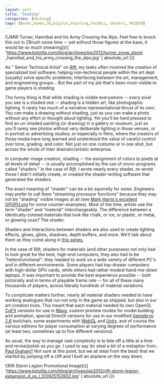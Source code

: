 ```yaml
---
layout: post
title: "Shading"
categories: [Hacking]
tags: [Books,Games,3D,Digital,Painting,TechBiz, Shaders, NVIDIA]
---
```



![JMW Turner, Hannibal and his Army Crossing the Alps. Feel free to knock this out in ZBrush some time -- yet without those figures at the base, it would be so much smearing]({{ 'https://www.botzilla.com/blog/archives/pix2012/turner_snow_storm _hannibal_and_his_army_crossing_the_alps.jpg' | absolute_url }})


As " Senior Technical Artist" on <a href="http://www.riftgame.com" target="new"><i>Rift,</i></a> my tasks often involved the creation of specialized tool software; helping non-technical people within the art dept (usually) solve specific problems; interfacing between the art, management, and engineering groups... But the part of my job that's been most-visible to game players is <i>shading.</i>


<!--more-->
The funny thing is that while shading is visible everywhere -- <i>every</i> pixel you see is a shaded one -- shading is a hidden art, like photographic lighting. It rarely has much of a narrative representational thrust of its own. You <i>can</i> make a drawing without shading, just as you can make a photo without any effort or thought about lighting. Yet you'll be hard pressed to find an un-shaded painting (or drawing) in a gallery or museum, just as you'll rarely see photos without very deliberate lighting in those venues, or in portrait or advertising studios; or especially in films, where the creators of those media have long learned and understood the value of careful control over tone, grading, and color. Not just on one costume or in one shot, but across the whole of their dramatic/artistic enterprise.

In computer image creation, shading -- the assignment of colors to pixels at all levels of detail -- is usually accomplished by the use of micro-programs called "shaders." In the case of <i>Rift,</i> I wrote nearly every shader, re-wrote those I didn't initially create, or created the shader-writing software that generated the shaders.

The exact meaning of "shader" can be a bit squirrelly for some. Engineers may prefer to call them "streaming processor functions" because they may not be "shading" visible images at all (see <a href="http://www.gpgpu.org" target="new">Mark Harris's excellent GPGPU.org</a> for some counter-examples). Most of the time, artists use the term "shader" and "material" interchangeably. The difference between a identically-colored materials that look like chalk, or ice, or plastic, or metal, or glowing ooze? The shader.

Shaders and interactions between shaders are also used to create lighting effects, glows, glints, shadows, depth buffers, and more. We'll talk about them as they come along in <a href="{{ site.baseurl }}{% post_url 2012-12-16-Rift-s-End-The-Beginning %}" target="new">this series.</a>

In the case of <i>Rift,</i> shaders for materials (and other purposes) not only had to look great for the best, high-end computers, they also had to be "heterofunctional": they needed to work on a wide variety of different PC's and in different environments. Some players had top-drawer computers with high-dollar GPU cards, while others had rather modest hand-me-down laptops. It was important to provide the best experience possible -- both pictorially and in terms of playable frame rate -- for all of these many thousands of players, across literally hundreds of material variations.

To complicate matters further, nearly all material shaders needed to have working analogues that run not only in the game as shipped, but also in our art-creation tools. This meant that each material needed its own OpenGL <a href="http://developer.download.nvidia.com/shaderlibrary/webpages/cgfx_shaders.html" target="new">CgFX</a> versions for use in <a href="http://usa.autodesk.com/maya/" target="new">Maya,</a> custom preview modes for model building and animation, special DirectX versions for use in our modified <a href="http://www.gamebryo.com/" target="new">Gamebryo 2.6</a> toolchain, some experiments with <a href="http://www.chromeexperiments.com/webgl/" target="new">WebGL</a> and <a href="http://unity3d.com/" target="new">Unity,</a> and of course the various editions for player consumption at varying degrees of performance (at least two, sometimes up to five different versions).

As usual, the way to manage vast complexity is to bite off a little at a time and revise/polish as you go. I used to say (to steal a bit of a metaphor from.. <a href="http://www.paulgraham.com/hp.html" target="new">Paul Graham?</a> Not sure at this point, but we all steal from the best)  that we started by jumping off a cliff and I built an airplane on the way down.



![Rift Storm Legion Promotional Image]({{ 'https://www.botzilla.com/blog/archives/pix2012/rift-storm-legion-expansion_4_ss_l_120925153932.jpg' | absolute_url }})


